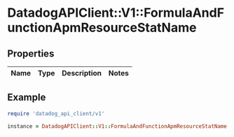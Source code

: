 # DatadogAPIClient::V1::FormulaAndFunctionApmResourceStatName

## Properties

| Name | Type | Description | Notes |
| ---- | ---- | ----------- | ----- |

## Example

```ruby
require 'datadog_api_client/v1'

instance = DatadogAPIClient::V1::FormulaAndFunctionApmResourceStatName.new()
```
